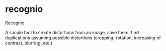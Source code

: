 # recognio
Recognio

A simple tool to create distortions from an image, save them, find duplications assuming possible distortions (cropping, rotation, increasing of contrast, blurring, etc.)
